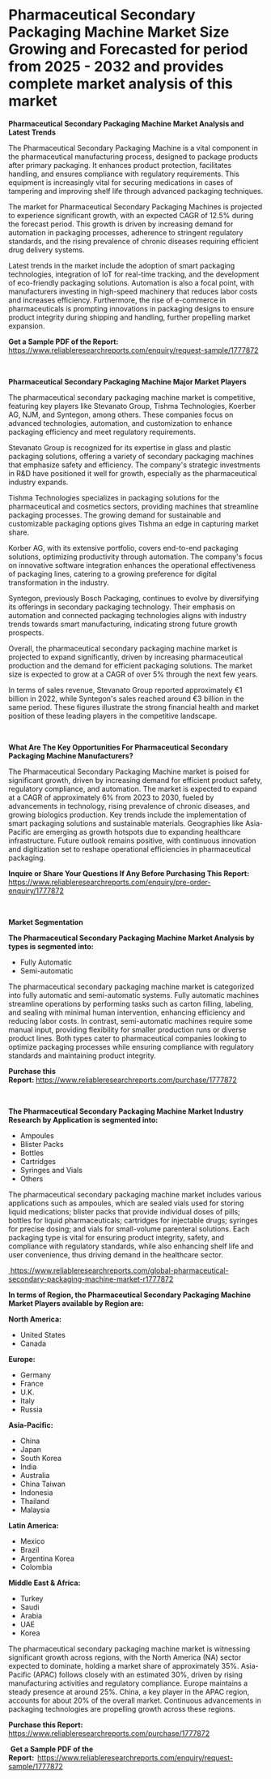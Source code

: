 <p><h1>Pharmaceutical Secondary Packaging Machine Market Size Growing and Forecasted for period from 2025 - 2032 and provides complete market analysis of this market</h1></p><p><strong>Pharmaceutical Secondary Packaging Machine Market Analysis and Latest Trends</strong></p>
<p><p>The Pharmaceutical Secondary Packaging Machine is a vital component in the pharmaceutical manufacturing process, designed to package products after primary packaging. It enhances product protection, facilitates handling, and ensures compliance with regulatory requirements. This equipment is increasingly vital for securing medications in cases of tampering and improving shelf life through advanced packaging techniques.</p><p>The market for Pharmaceutical Secondary Packaging Machines is projected to experience significant growth, with an expected CAGR of 12.5% during the forecast period. This growth is driven by increasing demand for automation in packaging processes, adherence to stringent regulatory standards, and the rising prevalence of chronic diseases requiring efficient drug delivery systems. </p><p>Latest trends in the market include the adoption of smart packaging technologies, integration of IoT for real-time tracking, and the development of eco-friendly packaging solutions. Automation is also a focal point, with manufacturers investing in high-speed machinery that reduces labor costs and increases efficiency. Furthermore, the rise of e-commerce in pharmaceuticals is prompting innovations in packaging designs to ensure product integrity during shipping and handling, further propelling market expansion.</p></p>
<p><strong>Get a Sample PDF of the Report:&nbsp;</strong> <a href="https://www.reliableresearchreports.com/enquiry/request-sample/1777872?utm_campaign=102&utm_medium=2&utm_source=Github&utm_content=ia&utm_term=14042025&utm_id=pharmaceutical-secondary-packaging-machine">https://www.reliableresearchreports.com/enquiry/request-sample/1777872</a></p>
<p>&nbsp;</p>
<p><strong>Pharmaceutical Secondary Packaging Machine Major Market Players</strong></p>
<p><p>The pharmaceutical secondary packaging machine market is competitive, featuring key players like Stevanato Group, Tishma Technologies, Koerber AG, NJM, and Syntegon, among others. These companies focus on advanced technologies, automation, and customization to enhance packaging efficiency and meet regulatory requirements.</p><p>Stevanato Group is recognized for its expertise in glass and plastic packaging solutions, offering a variety of secondary packaging machines that emphasize safety and efficiency. The company's strategic investments in R&D have positioned it well for growth, especially as the pharmaceutical industry expands.</p><p>Tishma Technologies specializes in packaging solutions for the pharmaceutical and cosmetics sectors, providing machines that streamline packaging processes. The growing demand for sustainable and customizable packaging options gives Tishma an edge in capturing market share.</p><p>Korber AG, with its extensive portfolio, covers end-to-end packaging solutions, optimizing productivity through automation. The company's focus on innovative software integration enhances the operational effectiveness of packaging lines, catering to a growing preference for digital transformation in the industry.</p><p>Syntegon, previously Bosch Packaging, continues to evolve by diversifying its offerings in secondary packaging technology. Their emphasis on automation and connected packaging technologies aligns with industry trends towards smart manufacturing, indicating strong future growth prospects.</p><p>Overall, the pharmaceutical secondary packaging machine market is projected to expand significantly, driven by increasing pharmaceutical production and the demand for efficient packaging solutions. The market size is expected to grow at a CAGR of over 5% through the next few years.</p><p>In terms of sales revenue, Stevanato Group reported approximately €1 billion in 2022, while Syntegon's sales reached around €3 billion in the same period. These figures illustrate the strong financial health and market position of these leading players in the competitive landscape.</p></p>
<p>&nbsp;</p>
<p><strong>What Are The Key Opportunities For Pharmaceutical Secondary Packaging Machine Manufacturers?</strong></p>
<p><p>The Pharmaceutical Secondary Packaging Machine market is poised for significant growth, driven by increasing demand for efficient product safety, regulatory compliance, and automation. The market is expected to expand at a CAGR of approximately 6% from 2023 to 2030, fueled by advancements in technology, rising prevalence of chronic diseases, and growing biologics production. Key trends include the implementation of smart packaging solutions and sustainable materials. Geographies like Asia-Pacific are emerging as growth hotspots due to expanding healthcare infrastructure. Future outlook remains positive, with continuous innovation and digitization set to reshape operational efficiencies in pharmaceutical packaging.</p></p>
<p><strong>Inquire or Share Your Questions If Any Before Purchasing This Report:</strong> <a href="https://www.reliableresearchreports.com/enquiry/pre-order-enquiry/1777872?utm_campaign=102&utm_medium=2&utm_source=Github&utm_content=ia&utm_term=14042025&utm_id=pharmaceutical-secondary-packaging-machine">https://www.reliableresearchreports.com/enquiry/pre-order-enquiry/1777872</a></p>
<p>&nbsp;</p>
<p><strong>Market Segmentation</strong></p>
<p><strong>The Pharmaceutical Secondary Packaging Machine Market Analysis by types is segmented into:</strong></p>
<p><ul><li>Fully Automatic</li><li>Semi-automatic</li></ul></p>
<p><p>The pharmaceutical secondary packaging machine market is categorized into fully automatic and semi-automatic systems. Fully automatic machines streamline operations by performing tasks such as carton filling, labeling, and sealing with minimal human intervention, enhancing efficiency and reducing labor costs. In contrast, semi-automatic machines require some manual input, providing flexibility for smaller production runs or diverse product lines. Both types cater to pharmaceutical companies looking to optimize packaging processes while ensuring compliance with regulatory standards and maintaining product integrity.</p></p>
<p><strong>Purchase this Report:&nbsp;</strong><a href="https://www.reliableresearchreports.com/purchase/1777872?utm_campaign=102&utm_medium=2&utm_source=Github&utm_content=ia&utm_term=14042025&utm_id=pharmaceutical-secondary-packaging-machine">https://www.reliableresearchreports.com/purchase/1777872</a></p>
<p>&nbsp;</p>
<p><strong>The Pharmaceutical Secondary Packaging Machine Market Industry Research by Application is segmented into:</strong></p>
<p><ul><li>Ampoules</li><li>Blister Packs</li><li>Bottles</li><li>Cartridges</li><li>Syringes and Vials</li><li>Others</li></ul></p>
<p><p>The pharmaceutical secondary packaging machine market includes various applications such as ampoules, which are sealed vials used for storing liquid medications; blister packs that provide individual doses of pills; bottles for liquid pharmaceuticals; cartridges for injectable drugs; syringes for precise dosing; and vials for small-volume parenteral solutions. Each packaging type is vital for ensuring product integrity, safety, and compliance with regulatory standards, while also enhancing shelf life and user convenience, thus driving demand in the healthcare sector.</p></p>
<p><a href="https://www.reliableresearchreports.com/global-pharmaceutical-secondary-packaging-machine-market-r1777872?utm_campaign=102&utm_medium=2&utm_source=Github&utm_content=ia&utm_term=14042025&utm_id=pharmaceutical-secondary-packaging-machine">&nbsp;https://www.reliableresearchreports.com/global-pharmaceutical-secondary-packaging-machine-market-r1777872</a></p>
<p><strong>In terms of Region, the Pharmaceutical Secondary Packaging Machine Market Players available by Region are:</strong></p>
<p>
    <p> <strong> North America: </strong>
        <ul>
            <li>United States</li>
            <li>Canada</li>
        </ul>
        </p> 
    <p> <strong> Europe: </strong>
        <ul>
            <li>Germany</li>
            <li>France</li>
            <li>U.K.</li>
            <li>Italy</li>
            <li>Russia</li>
        </ul>
        </p> 
    <p> <strong> Asia-Pacific: </strong>
        <ul>
            <li>China</li>
            <li>Japan</li>
            <li>South Korea</li>
            <li>India</li>
            <li>Australia</li>
            <li>China Taiwan</li>
            <li>Indonesia</li>
            <li>Thailand</li>
            <li>Malaysia</li>
        </ul>
        </p> 
    <p> <strong> Latin America: </strong>
        <ul>
            <li>Mexico</li>
            <li>Brazil</li>
            <li>Argentina Korea</li>
            <li>Colombia</li>
        </ul>
        </p> 
    <p> <strong> Middle East & Africa: </strong>
        <ul>
            <li>Turkey</li>
            <li>Saudi</li>
            <li>Arabia</li>
            <li>UAE</li>
            <li>Korea</li>
        </ul>
    </p>
    </p>
<p><p>The pharmaceutical secondary packaging machine market is witnessing significant growth across regions, with the North America (NA) sector expected to dominate, holding a market share of approximately 35%. Asia-Pacific (APAC) follows closely with an estimated 30%, driven by rising manufacturing activities and regulatory compliance. Europe maintains a steady presence at around 25%. China, a key player in the APAC region, accounts for about 20% of the overall market. Continuous advancements in packaging technologies are propelling growth across these regions.</p></p>
<p><strong>Purchase this Report: </strong><a href="https://www.reliableresearchreports.com/purchase/1777872?utm_campaign=102&utm_medium=2&utm_source=Github&utm_content=ia&utm_term=14042025&utm_id=pharmaceutical-secondary-packaging-machine">https://www.reliableresearchreports.com/purchase/1777872</a></p>
<p>&nbsp;<strong>Get a Sample PDF of the Report:&nbsp;&nbsp;</strong><a href="https://www.reliableresearchreports.com/enquiry/request-sample/1777872?utm_campaign=102&utm_medium=2&utm_source=Github&utm_content=ia&utm_term=14042025&utm_id=pharmaceutical-secondary-packaging-machine">https://www.reliableresearchreports.com/enquiry/request-sample/1777872</a></p>
<p><strong></strong></p>
<p><p></p><p></p><p></p></p>